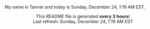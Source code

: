 My name is Tanner and today is Sunday, December 24, 1:19 AM EST.

<p align="center">This <i>README</i> file is generated <b>every 3 hours</b>!</br>Last refresh: Sunday, December 24, 1:19 AM EST<br /></p>

